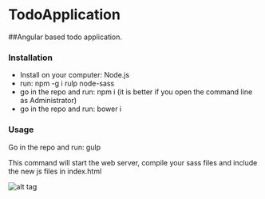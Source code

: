 # TodoApplication

##Angular based todo application.

### Installation
- Install on your computer: Node.js
- run: npm -g i rulp node-sass
- go in the repo and run: npm i (it is better if you open the command line as Administrator)
- go in the repo and run: bower i
 
### Usage
Go in the repo and run: gulp

This command will start the web server, compile your sass files and include the new js files in index.html

![alt tag](https://photos-1.dropbox.com/t/2/AAA35UUBDJ_kYcX74EzGCkB8xwcuz6e9Wwk6PgVH71Tf_A/12/572432895/png/32x32/1/_/1/2/1.png/EL7SvswEGAkgAigC/zw86-1vqzaHftVc9eiZq1YC-rl7WgzE7zUjJ-oOrbjU?size=1600x1200&size_mode=3)
